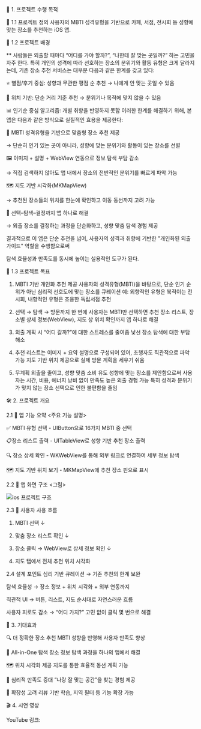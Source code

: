 🧭 1. 프로젝트 수행 목적

📌 1.1 프로젝트 정의
사용자의 MBTI 성격유형을 기반으로 카페, 서점, 전시회 등 성향에 맞는 장소를 추천하는 iOS 앱.

📌 1.2 프로젝트 배경

** 사람들은 외출할 때마다 “어디를 가야 할까?”, “나한테 잘 맞는 곳일까?” 하는 고민을 자주 한다.
특히 개인의 성격에 따라 선호하는 장소의 분위기와 활동 유형은 크게 달라지는데, 기존 장소 추천 서비스는 대부분 다음과 같은 한계를 갖고 있다:

⭐ 별점/후기 중심: 성향과 무관한 평점 순 추천 → 나에게 안 맞는 곳일 수 있음

📍 위치 기반: 단순 거리 기준 추천 → 분위기나 목적에 맞지 않을 수 있음

📊 인기순 중심 알고리즘: 개별 취향을 반영하지 못함
이러한 한계를 해결하기 위해, 본 앱은 다음과 같은 방식으로 실질적인 효용을 제공한다:

🧠 MBTI 성격유형을 기반으로 맞춤형 장소 추천 제공

→ 단순히 인기 있는 곳이 아니라, 성향에 맞는 분위기와 활동이 있는 장소를 선별

🖼 이미지 + 설명 + WebView 연동으로 정보 탐색 부담 감소

→ 직접 검색하지 않아도 앱 내에서 장소의 전반적인 분위기를 빠르게 파악 가능

🗺 지도 기반 시각화(MKMapView)

→ 추천된 장소들의 위치를 한눈에 확인하고 이동 동선까지 고려 가능

📱 선택–탐색–결정까지 앱 하나로 해결

→ 외출 장소를 결정하는 과정을 단순화하고, 성향 맞춤 탐색 경험 제공

결과적으로 이 앱은 단순 추천을 넘어, 사용자의 성격과 취향에 기반한 "개인화된 외출 가이드" 역할을 수행함으로써

탐색 효율성과 만족도를 동시에 높이는 실용적인 도구가 된다.

🎯 1.3 프로젝트 목표

1. MBTI 기반 개인화 추천 제공
사용자의 성격유형(MBTI)을 바탕으로, 단순 인기 순위가 아닌 심리적 선호도에 맞는 장소를 큐레이션
예: 외향적인 유형은 북적이는 전시회, 내향적인 유형은 조용한 독립서점 추천

2. 선택 → 탐색 → 방문까지 한 번에
사용자는 MBTI만 선택하면 추천 장소 리스트, 장소별 상세 정보(WebView), 지도 상 위치 확인까지 앱 하나로 해결

3. 외출 계획 시 “어디 갈까?”에 대한 스트레스를 줄여줌
낯선 장소 탐색에 대한 부담 해소

4. 추천 리스트는 이미지 + 요약 설명으로 구성되어 있어, 초행자도 직관적으로 파악 가능
지도 기반 위치 제공으로 실제 방문 계획을 세우기 쉬움

5. 무계획 외출을 줄이고, 성향 맞춤 소비 유도
성향에 맞는 장소를 제안함으로써 사용자는 시간, 비용, 에너지 낭비 없이 만족도 높은 외출 경험 가능
특히 성격과 분위기가 맞지 않는 장소 선택으로 인한 불편함을 줄임


🛠 2. 프로젝트 개요

2.1 📲 앱 기능 요약
<주요 기능 설명>

✅ MBTI 유형 선택	- UIButton으로 16가지 MBTI 중 선택

📋장소 리스트 출력	- UITableView로 성향 기반 추천 장소 출력

🔍 장소 상세 확인 - WKWebView를 통해 외부 링크로 연결하여 세부 정보 탐색

🗺 지도 기반 위치 보기 - 	MKMapView에 추천 장소 핀으로 표시


2.2 📐 앱 화면 구조
<그림>


![ios 프로젝트 구조](https://github.com/user-attachments/assets/4c800d17-0350-4164-b633-9310c5c07e00)



2.3 📲 사용자 사용 흐름
1. MBTI 선택
    ↓

2. 맞춤 장소 리스트 확인
    ↓

3. 장소 클릭 → WebView로 상세 정보 확인
    ↓

4. 지도 탭에서 전체 추천 위치 시각화


2.4 설계 포인트
심리 기반 큐레이션 → 기존 추천의 한계 보완

탐색 효율성 → 장소 정보 + 위치 시각화 + 외부 연동까지

직관적 UI → 버튼, 리스트, 지도 순서대로 자연스러운 흐름

사용자 피로도 감소 → “어디 가지?” 고민 없이 클릭 몇 번으로 해결



🎯 3. 기대효과

🔍 더 정확한 장소 추천	MBTI 성향을 반영해 사용자 만족도 향상

📱 All-in-One 탐색	장소 정보 탐색 과정을 하나의 앱에서 해결

🗺️ 위치 시각화 제공	지도를 통한 효율적 동선 계획 가능

🧠 심리적 만족도 증대	“나랑 잘 맞는 공간”을 찾는 경험 제공

🔄 확장성 고려	리뷰 기반 학습, 지역 필터 등 기능 확장 가능





🎬 4. 시연 영상

YouTube 링크: 

